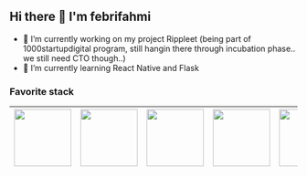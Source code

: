 ## Hi there 👋 I'm febrifahmi

- 🔭 I’m currently working on my project Rippleet (being part of 1000startupdigital program, still hangin there through incubation phase.. we still need CTO though..)
- 🌱 I’m currently learning React Native and Flask
<!--
**febrifahmi/febrifahmi** is a ✨ _special_ ✨ repository because its `README.md` (this file) appears on your GitHub profile.

Here are some ideas to get you started:

- 🔭 I’m currently working on ...
- 🌱 I’m currently learning ...
- 👯 I’m looking to collaborate on ...
- 🤔 I’m looking for help with ...
- 💬 Ask me about ...
- 📫 How to reach me: ...
- 😄 Pronouns: ...
- ⚡ Fun fact: ...
-->

### Favorite stack

|<img src="https://0to100academy.com/wp-content/uploads/2020/05/main-qimg-28cadbd02699c25a88e5c78d73c7babc-1.png" width=100px height=100px>|<img src="https://www.probytes.net/wp-content/uploads/2018/10/flask-logo-png-transparent.png" width=100px height=100px>|<img src="https://www.pngitem.com/pimgs/m/664-6644509_icon-react-js-logo-hd-png-download.png" width=100px height=100px>|<img src="https://upload.wikimedia.org/wikipedia/commons/thumb/b/b2/Bootstrap_logo.svg/1024px-Bootstrap_logo.svg.png" width=100px height=100px>|<img src="https://pbs.twimg.com/profile_images/1156727030827716608/gppZ606-_400x400.png" width=100px height=100px>|<img src="https://cdn.iconscout.com/icon/free/png-512/postgresql-11-1175122.png" width=100px height=100px>|
|:---:|:---:|:---:|:---:|:---:|:---:|

